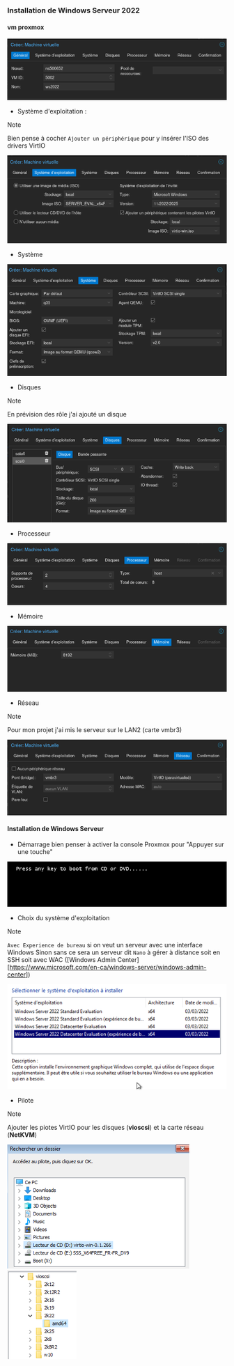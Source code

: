 ### Installation de Windows Serveur 2022 

#### vm proxmox

![vmproxmox](./images/01-1.png)

- Système d'exploitation :

> [!NOTE]
> Bien pense à cocher `Ajouter un périphérique` pour y insérer l'ISO des drivers VirtIO  

![vmproxmox](./images/01-2.png)

- Système

![vmproxmox](./images/01-3.png)

- Disques

> [!NOTE]
> En prévision des rôle j'ai ajouté un disque

![vmproxmox](./images/01-4.png)

- Processeur

![vmproxmox](./images/01-5.png)

- Mémoire

![vmproxmox](./images/01-6.png)

- Réseau

> [!NOTE]
> Pour mon projet j'ai mis le serveur sur le LAN2 (carte vmbr3) 

![vmproxmox](./images/01-7.png)

#### Installation de Windows Serveur

- Démarrage bien penser à activer la console Proxmox pour "Appuyer sur une touche"

![vmproxmox](./images/02-1.png)

- Choix du système d'exploitation 

> [!NOTE]
> `Avec Experience de bureau` si on veut un serveur avec une interface Windows
> Sinon sans ce sera un serveur dit `Nano` à gérer à distance soit en SSH soit avec WAC ([Windows Admin Center][https://www.microsoft.com/en-ca/windows-server/windows-admin-center])

![vmproxmox](./images/02-3.png)

- Pilote 

> [!NOTE]
> Ajouter les piotes VirtIO pour les disques (**vioscsi**) et la carte réseau (**NetKVM**)

![vmproxmox](./images/02-4.png) ![vmproxmox](./images/02-5.png)







